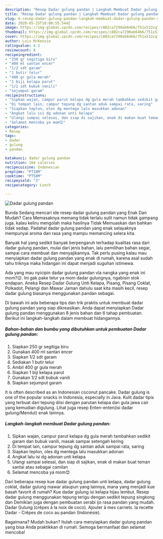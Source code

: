 ```yaml
---
description: "Resep Dadar gulung pandan | Langkah Membuat Dadar gulung pandan Yang Bisa Manjain Lidah"
title: "Resep Dadar gulung pandan | Langkah Membuat Dadar gulung pandan Yang Bisa Manjain Lidah"
slug: 6-resep-dadar-gulung-pandan-langkah-membuat-dadar-gulung-pandan-yang-bisa-manjain-lidah
date: 2020-05-25T18:00:55.544Z
image: https://img-global.cpcdn.com/recipes/c802ca7290ab64b6/751x532cq70/dadar-gulung-pandan-foto-resep-utama.jpg
thumbnail: https://img-global.cpcdn.com/recipes/c802ca7290ab64b6/751x532cq70/dadar-gulung-pandan-foto-resep-utama.jpg
cover: https://img-global.cpcdn.com/recipes/c802ca7290ab64b6/751x532cq70/dadar-gulung-pandan-foto-resep-utama.jpg
author: Lois McKenzie
ratingvalue: 4.3
reviewcount: 8
recipeingredient:
- "250 gr segitiga biru"
- "400 ml santan encer"
- "1/2 sdt garam"
- "1 butir telur"
- "400 gr gula merah"
- "1 biji kelapa parut"
- "1/2 sdt bubuk vanili"
- "sejumput garam"
recipeinstructions:
- "Sipkan wajan, campur parut kelapa dg gula merah tambahkan sedikit garam dan bubuk vanili, masak sampai setengah kering"
- "Di tempat lain, campur tepung dg santan aduk sampai rata, saring"
- "Siapkan teplon, oles dg mentega lalu masukkan adonan"
- "Angkat lalu isi dg adonan unti kelapa"
- "Ulangi sampai selesai, dan siap di sajikan, enak di makan buat teman santai atau sebagai camilan"
- "Selamat mencoba ya mom😊"
categories:
- Resep
tags:
- dadar
- gulung
- pandan

katakunci: dadar gulung pandan 
nutrition: 164 calories
recipecuisine: Indonesian
preptime: "PT18M"
cooktime: "PT58M"
recipeyield: "3"
recipecategory: Lunch

---
```



![Dadar gulung pandan](https://img-global.cpcdn.com/recipes/c802ca7290ab64b6/751x532cq70/dadar-gulung-pandan-foto-resep-utama.jpg)

Bunda Sedang mencari ide resep dadar gulung pandan yang Enak Dan Mudah? Cara Memasaknya memang tidak terlalu sulit namun tidak gampang juga. kalau keliru mengolah maka hasilnya Tidak Memuaskan dan bahkan tidak sedap. Padahal dadar gulung pandan yang enak selayaknya mempunyai aroma dan rasa yang mampu memancing selera kita.

Banyak hal yang sedikit banyak berpengaruh terhadap kualitas rasa dari dadar gulung pandan, mulai dari jenis bahan, lalu pemilihan bahan segar, sampai cara membuat dan menyajikannya. Tak perlu pusing kalau mau menyiapkan dadar gulung pandan yang enak di rumah, karena asal sudah tahu triknya maka hidangan ini dapat menjadi suguhan istimewa.

Ada yang mau nyicipin dadar gulung pandan vla nangka yang enak ini mom?😉. Ini gak pake telur ya mom dadar gulungnya, ngabisin stok endapan. Aneka Resep Dadar Gulung Unti Kelapa, Pisang, Pisang Coklat, Polkadot, Pelangi dan Mawar Jaman dahulu saat kita masih kecil, resep dadar gulung biasanya menggunakan pandan sebagai.


Di bawah ini ada beberapa tips dan trik praktis untuk membuat dadar gulung pandan yang siap dikreasikan. Anda dapat menyiapkan Dadar gulung pandan menggunakan 8 jenis bahan dan 6 tahap pembuatan. Berikut ini langkah-langkah dalam membuat hidangannya.

<!--inarticleads1-->

##### Bahan-bahan dan bumbu yang dibutuhkan untuk pembuatan Dadar gulung pandan:

1. Siapkan 250 gr segitiga biru
1. Gunakan 400 ml santan encer
1. Siapkan 1/2 sdt garam
1. Sediakan 1 butir telur
1. Ambil 400 gr gula merah
1. Siapkan 1 biji kelapa parut
1. Gunakan 1/2 sdt bubuk vanili
1. Siapkan sejumput garam


It is often described as an Indonesian coconut pancake. Dadar gulung is one of the popular snacks in Indonesia, especially in Java. Kulit dadar tipis yang terbuat dari tepung diisi dengan parutan kelapa dan gula jawa cair yang kemudian digulung. Lihat juga resep Enten-enten(isi dadar gulung/Mendut) enak lainnya. 

<!--inarticleads2-->

##### Langkah-langkah membuat Dadar gulung pandan:

1. Sipkan wajan, campur parut kelapa dg gula merah tambahkan sedikit garam dan bubuk vanili, masak sampai setengah kering
1. Di tempat lain, campur tepung dg santan aduk sampai rata, saring
1. Siapkan teplon, oles dg mentega lalu masukkan adonan
1. Angkat lalu isi dg adonan unti kelapa
1. Ulangi sampai selesai, dan siap di sajikan, enak di makan buat teman santai atau sebagai camilan
1. Selamat mencoba ya mom😊


Dari beberapa resep kue dadar gulung pandan unti kelapa, dadar gulung coklat, dadar gulung mawar ataupun yang lainnya, mana yang menjadi kue basah favorit di rumah? Kue dadar gulung isi kelapa hijau lembut. Resep dadar gulung menggunakan tepung terigu dengan sedikit tepung singkong dan Demikian juga dengan pembuatan serabi ijo rasa pandan yang mudah. Dadar Gulung (crêpes à la noix de coco). Ajouter à mes carnets. la recette Dadar - Crêpes de coco au pandan (Indonésie). 

Bagaimana? Mudah bukan? Itulah cara menyiapkan dadar gulung pandan yang bisa Anda praktikkan di rumah. Semoga bermanfaat dan selamat mencoba!
